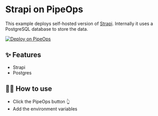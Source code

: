 # Strapi on PipeOps

This example deploys self-hosted version of [Strapi](https://strapi.io/). Internally it uses a PostgreSQL database to store the data.

[![Deploy on PipeOps](https://pub-a1fbf367a4cd458487cfa3f29154ac93.r2.dev/Default.png)](https://railway.app/template/0ELOuE?referralCode=IQhE0B)

## ✨ Features

- Strapi
- Postgres

## 💁‍♀️ How to use

- Click the PipeOps button 👆
- Add the environment variables
